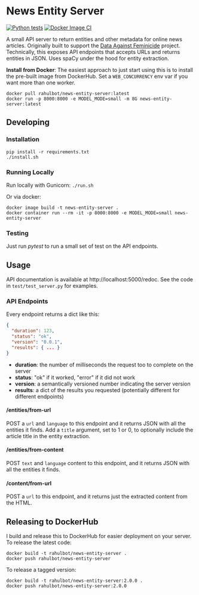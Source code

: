 News Entity Server
==================

[![Python tests](https://github.com/dataculturegroup/news-entity-server/actions/workflows/test.yml/badge.svg)](https://github.com/dataculturegroup/news-entity-server/actions/workflows/test.yml)
[![Docker Image CI](https://github.com/dataculturegroup/news-entity-server/actions/workflows/docker-image.yml/badge.svg)](https://github.com/dataculturegroup/news-entity-server/actions/workflows/docker-image.yml)

A small API server to return entities and other metadata for online news articles. Originally built to support the 
[Data Against Feminicide](https://datoscontrafeminicidio.net/) project. Technically, this exposes
API endpoints that accepts URLs and returns entities in JSON. Uses spaCy under the hood for entity extraction.


**Install from Docker**: The easiest approach to just start using this is to install the pre-built image from 
DockerHub. Set a `WEB_CONCURRENCY` env var if you want more than one worker.

```
docker pull rahulbot/news-entity-server:latest
docker run -p 8000:8000 -e MODEL_MODE=small -m 8G news-entity-server:latest
```

Developing
----------

### Installation

```
pip install -r requirements.txt
./install.sh
```

### Running Locally

Run locally with Gunicorn: `./run.sh`

Or via docker:
```
docker image build -t news-entity-server .
docker container run --rm -it -p 8000:8000 -e MODEL_MODE=small news-entity-server
```


### Testing

Just run *pytest* to run a small set of test on the API endpoints.


Usage
-----

API documentation is available at http://localhost:5000/redoc. See the code in `test/test_server.py` for examples.

### API Endpoints

Every endpoint returns a dict like this:

```json
{
  "duration": 123,
  "status": "ok",
  "version": "0.0.1", 
  "results": { ... }  
}
```

 * **duration**: the number of milliseconds the request too to complete on the server
 * **status**: "ok" if it worked, "error" if it did not work
 * **version**: a semantically versioned number indicating the server version
 * **results**: a dict of the results you requested (potentially different for different endpoints)


#### /entities/from-url

POST a `url` and `language` to this endpoint and it returns JSON with all the entities it finds. 
Add a `title` argument, set to 1 or 0, to optionally include the article title in the entity extraction.  

#### /entities/from-content

POST `text` and `language` content to this endpoint, and it returns JSON with all the entities it finds.

#### /content/from-url

POST a `url` to this endpoint, and it returns just the extracted content from the HTML.


Releasing to DockerHub
----------------------

I build and release this to DockerHub for easier deployment on your server. To release the latest code:

```
docker build -t rahulbot/news-entity-server .
docker push rahulbot/news-entity-server
```

To release a tagged version:

```
docker build -t rahulbot/news-entity-server:2.0.0 .
docker push rahulbot/news-entity-server:2.0.0
```

